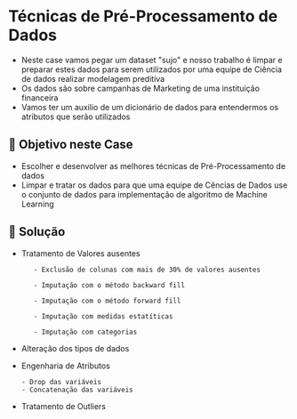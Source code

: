 # Técnicas de Pré-Processamento de Dados
- Neste case vamos pegar um dataset "sujo" e nosso trabalho é limpar e preparar estes dados para serem utilizados por uma equipe de Ciência de dados realizar modelagem preditiva
- Os dados são sobre campanhas de Marketing de uma instituição financeira
- Vamos ter um auxilio de um dicionário de dados para entendermos os atributos que serão utilizados

## 🤔 Objetivo neste Case
- Escolher e desenvolver as melhores técnicas de Pré-Processamento de dados
- Limpar e tratar os dados para que uma equipe de Cências de Dados use o conjunto de dados para implementação de algoritmo de Machine Learning

## 📌 Solução
- Tratamento de Valores ausentes
  
         - Exclusão de colunas com mais de 30% de valores ausentes
  
         - Imputação com o método backward fill
  
         - Imputação com o método forward fill
  
         - Imputação com medidas estatíticas
  
         - Imputação com categorias
  
- Alteração dos tipos de dados
- Engenharia de Atributos

      - Drop das variáveis
      - Concatenação das variáveis
  
- Tratamento de Outliers


